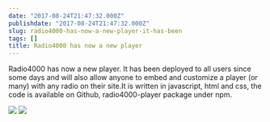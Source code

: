 ```yaml
---
date: "2017-08-24T21:47:32.000Z"
publishdate: "2017-08-24T21:47:32.000Z"
slug: radio4000-has-now-a-new-player-it-has-been
tags: []
title: Radio4000 has now a new player
---
```


Radio4000 has now a new player. It has been deployed to all users since some days and will also allow anyone to embed and customize a player (or many) with any radio on their site.It is written in javascript, html and css, the code is available on Github, radio4000-player package under npm.

![](/images/tumblr_ov7lv8fkvv1tmsbyro2_500.jpg)
![](/images/tumblr_ov7lv8fkvv1tmsbyro1_1280.jpg)

